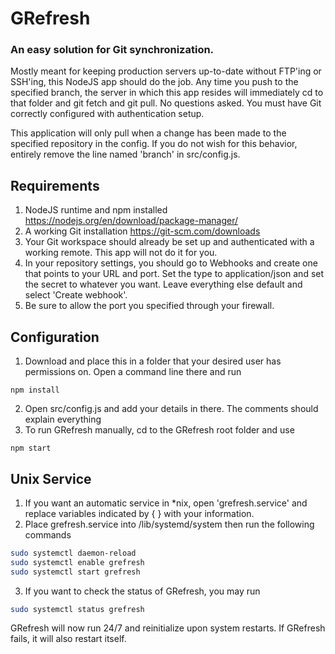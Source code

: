 # GRefresh
### An easy solution for Git synchronization.

Mostly meant for keeping production servers up-to-date without FTP'ing or SSH'ing, this NodeJS app should do the job. Any time you push to the specified branch, the server in which this app resides will immediately cd to that folder and git fetch and git pull. No questions asked. You must have Git correctly configured with authentication setup.

This application will only pull when a change has been made to the specified repository in the config. If you do not wish for this behavior, entirely remove the line named 'branch' in src/config.js.

## Requirements
1. NodeJS runtime and npm installed
https://nodejs.org/en/download/package-manager/
2. A working Git installation
https://git-scm.com/downloads
3. Your Git workspace should already be set up and authenticated with a working remote. This app will not do it for you.
4. In your repository settings, you should go to Webhooks and create one that points to your URL and port. Set the type to application/json and set the secret to whatever you want. Leave everything else default and select 'Create webhook'.
5. Be sure to allow the port you specified through your firewall.

## Configuration
1. Download and place this in a folder that your desired user has permissions on. Open a command line there and run
```
npm install
```
2. Open src/config.js and add your details in there. The comments should explain everything
3. To run GRefresh manually, cd to the GRefresh root folder and use
```
npm start
```

## Unix Service
1. If you want an automatic service in *nix, open 'grefresh.service' and replace variables indicated by { } with your information.
2. Place grefresh.service into /lib/systemd/system then run the following commands
```bash
sudo systemctl daemon-reload
sudo systemctl enable grefresh
sudo systemctl start grefresh
```

3. If you want to check the status of GRefresh, you may run
```bash
sudo systemctl status grefresh
```
GRefresh will now run 24/7 and reinitialize upon system restarts. If GRefresh fails, it will also restart itself.